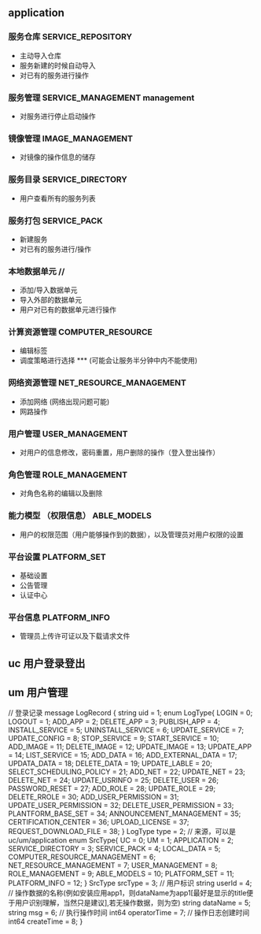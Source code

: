 ## application
### 服务仓库  SERVICE_REPOSITORY
- 主动导入仓库
- 服务新建的时候自动导入
- 对已有的服务进行操作
### 服务管理   SERVICE_MANAGEMENT management
- 对服务进行停止启动操作
### 镜像管理  IMAGE_MANAGEMENT
- 对镜像的操作信息的储存
### 服务目录   SERVICE_DIRECTORY
- 用户查看所有的服务列表
### 服务打包  SERVICE_PACK
- 新建服务
- 对已有的服务进行/操作
### 本地数据单元    // 
- 添加/导入数据单元
- 导入外部的数据单元
- 用户对已有的数据单元进行操作
### 计算资源管理    COMPUTER_RESOURCE
- 编辑标签
- 调度策略进行选择  *** (可能会让服务半分钟中内不能使用)
### 网络资源管理  NET_RESOURCE_MANAGEMENT
- 添加网络 (网络出现问题可能)
- 网路操作
### 用户管理  USER_MANAGEMENT
- 对用户的信息修改，密码重置，用户删除的操作（登入登出操作）
### 角色管理   ROLE_MANAGEMENT
- 对角色名称的编辑以及删除
### 能力模型 （权限信息） ABLE_MODELS
- 用户的权限范围（用户能够操作到的数据），以及管理员对用户权限的设置
<!-- ### 组件管理
- 资源配置文件
- docker 镜像管理
- shell 脚本
- 用户对ec组件的修改, 删除 -->
### 平台设置   PLATFORM_SET
- 基础设置
- 公告管理
- 认证中心
### 平台信息 PLATFORM_INFO
- 管理员上传许可证以及下载请求文件

## uc 用户登录登出
## um 用户管理
// 登录记录
message LogRecord {
  string uid = 1;
  enum LogType{
    LOGIN = 0;
    LOGOUT = 1;
    ADD_APP = 2;
    DELETE_APP = 3;
    PUBLISH_APP = 4;
    INSTALL_SERVICE = 5;
    UNINSTALL_SERVICE = 6;
    UPDATE_SERVICE = 7;
    UPDATE_CONFIG = 8;
    STOP_SERVICE = 9;
    START_SERVICE = 10;
    ADD_IMAGE = 11;
    DELETE_IMAGE = 12;
    UPDATE_IMAGE = 13;
    UPDATE_APP = 14;
    LIST_SERVICE = 15;
	  ADD_DATA = 16;
	  ADD_EXTERNAL_DATA = 17;
	  UPDATA_DATA = 18;
	  DELETE_DATA = 19;
	  UPDATE_LABLE = 20;
	  SELECT_SCHEDULING_POLICY = 21;
	  ADD_NET = 22;
	  UPDATE_NET = 23;
	  DELETE_NET = 24;
	  UPDATE_USRINFO = 25;
	  DELETE_USER = 26;
	  PASSWORD_RESET = 27;
	  ADD_ROLE = 28;
	  UPDATE_ROLE = 29;
	  DELETE_RROLE = 30;
	  ADD_USER_PERMISSION = 31;
	  UPDATE_USER_PERMISSION = 32;
	  DELETE_USER_PERMISSION = 33;
	  PLANTFORM_BASE_SET = 34;
	  ANNOUNCEMENT_MANAGEMENT = 35;
	  CERTIFICATION_CENTER = 36;
	  UPLOAD_LICENSE = 37;
	  REQUEST_DOWNLOAD_FILE = 38;
  }
  LogType type = 2;
  // 来源，可以是uc/um/application
  enum SrcType{
    UC = 0;
    UM = 1;
    APPLICATION = 2;
    SERVICE_DIRECTORY = 3;
	  SERVICE_PACK = 4;
	  LOCAL_DATA = 5;
	  COMPUTER_RESOURCE_MANAGEMENT = 6;
	  NET_RESOURCE_MANAGEMENT = 7;
	  USER_MANAGEMENT = 8;
	  ROLE_MANAGEMENT = 9;
	  ABLE_MODELS = 10;
	  PLATFORM_SET = 11;
	  PLATFORM_INFO = 12;
  }
  SrcType srcType = 3;
  // 用户标识
  string userId = 4;
  // 操作数据的名称(例如安装应用app1，则dataName为app1[最好是显示的title便于用户识别理解，当然只是建议],若无操作数据，则为空)
  string dataName = 5;
  string msg = 6;
  // 执行操作时间
  int64 operatorTime = 7;
  // 操作日志创建时间
  int64 createTime = 8;
}